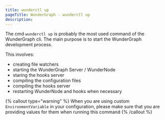 ```yaml
---
title: wunderctl up
pageTitle: WunderGraph - wunderctl up
description:
---
```


The cmd `wunderctl up` is probably the most used command of the WunderGraph cli.
The main purpose is to start the WunderGraph development process.

This involves:

- creating file watchers
- starting the WunderGraph Server / WunderNode
- staring the hooks server
- compiling the configuration files
- compiling the hooks server
- restarting WunderNode and hooks when necessary

{% callout type="warning" %}
When you are using custom `EnvironmentVariable` in your configuration,
please make sure that you are providing values for them when running this command
{% /callout %}
